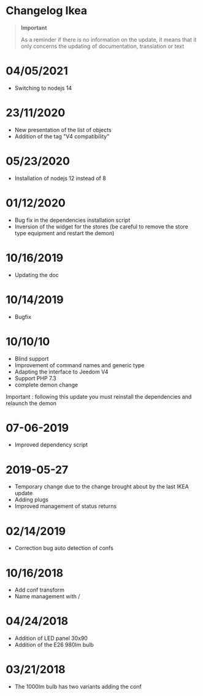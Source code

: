 # Changelog Ikea

>**Important**
>
>As a reminder if there is no information on the update, it means that it only concerns the updating of documentation, translation or text

# 04/05/2021

- Switching to nodejs 14

# 23/11/2020

- New presentation of the list of objects
- Addition of the tag "V4 compatibility"

# 05/23/2020

- Installation of nodejs 12 instead of 8

# 01/12/2020

- Bug fix in the dependencies installation script
- Inversion of the widget for the stores (be careful to remove the store type equipment and restart the demon)

# 10/16/2019

- Updating the doc

# 10/14/2019

- Bugfix

# 10/10/10

- Blind support
- Improvement of command names and generic type
- Adapting the interface to Jeedom V4
- Support PHP 7.3
- complete demon change

Important : following this update you must reinstall the dependencies and relaunch the demon

# 07-06-2019

- Improved dependency script

# 2019-05-27

- Temporary change due to the change brought about by the last IKEA update
- Adding plugs
- Improved management of status returns

# 02/14/2019

- Correction bug auto detection of confs

# 10/16/2018
- Add conf transform
- Name management with /

# 04/24/2018

- Addition of LED panel 30x90
- Addition of the E26 980lm bulb

# 03/21/2018

- The 1000lm bulb has two variants adding the conf

